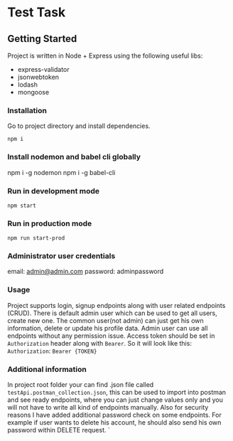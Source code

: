 # Test Task

## Getting Started

Project is written in Node + Express using the following useful libs:
* express-validator
* jsonwebtoken
* lodash
* mongoose

### Installation

Go to project directory and install dependencies.

```
npm i
```

### Install nodemon and babel cli globally
npm i -g nodemon
npm i -g babel-cli

### Run in development mode

```
npm start
```
### Run in production mode

```
npm run start-prod
```

### Administrator user credentials
email:  admin@admin.com
password: adminpassword

### Usage
Project supports login, signup endpoints along with user related endpoints (CRUD).
There is default admin user which can be used to get all users, create new one. 
The common user(not admin) can just get his own information, delete or update his profile data.
Admin user can use all endpoints without any permission issue.
Access token should be set in `Authorization` header along with `Bearer`. So it will look like this:
`Authorization`:   `Bearer {TOKEN}`

### Additional information
In project root folder your can find .json file called `testApi.postman_collection.json`, this can be used  to import into postman and see ready endpoints, where you can just change values only and you will not have to write all kind of endpoints manually. Also for security reasons I have added additional password check on some endpoints. For example if user wants to delete his account, he should also send his own password within DELETE request.	`
